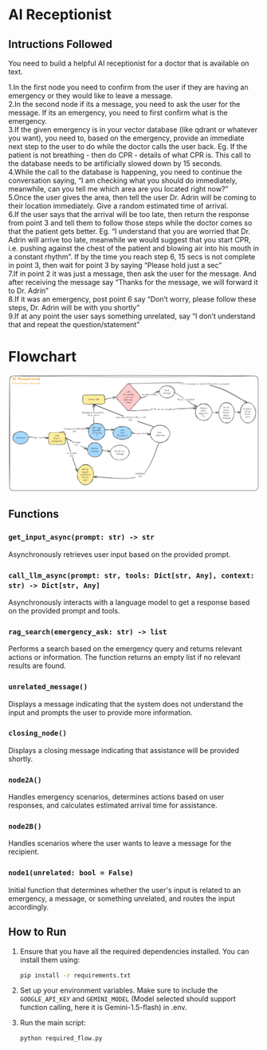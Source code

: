 
# AI Receptionist

## Intructions Followed
You need to build a helpful AI receptionist for a doctor that is available on text.

1.In the first node you need to confirm from the user if they are having an emergency or they would like to leave a message.<br>
2.In the second node if its a message, you need to ask the user for the message. If its an emergency, you need to first confirm what is the emergency.<br>
3.If the given emergency is in your vector database (like qdrant or whatever you want), you need to, based on the emergency, provide an immediate next step to the user to do while the doctor calls the user back. Eg. If the patient is not breathing - then do CPR - details of what CPR is. This call to the database needs to be artificially slowed down by 15 seconds.<br>
4.While the call to the database is happening, you need to continue the conversation saying, “I am checking what you should do immediately, meanwhile, can you tell me which area are you located right now?”<br>
5.Once the user gives the area, then tell the user Dr. Adrin will be coming to their location immediately. Give a random estimated time of arrival.<br>
6.If the user says that the arrival will be too late, then return the response from point 3 and tell them to follow those steps while the doctor comes so that the patient gets better. Eg. “I understand that you are worried that Dr. Adrin will arrive too late, meanwhile we would suggest that you start CPR, i.e. pushing against the chest of the patient and blowing air into his mouth in a constant rhythm”. If by the time you reach step 6, 15 secs is not complete in point 3, then wait for point 3 by saying “Please hold just a sec”<br>
7.If in point 2 it was just a message, then ask the user for the message. And after receiving the message say “Thanks for the message, we will forward it to Dr. Adrin”<br>
8.If it was an emergency, post point 6 say “Don’t worry, please follow these steps, Dr. Adrin will be with you shortly”<br>
9.If at any point the user says something unrelated, say “I don’t understand that and repeat the question/statement”<br>

# Flowchart
![Flowchart](ai_reception.png)

## Functions

### `get_input_async(prompt: str) -> str`

Asynchronously retrieves user input based on the provided prompt.

### `call_llm_async(prompt: str, tools: Dict[str, Any], context: str) -> Dict[str, Any]`

Asynchronously interacts with a language model to get a response based on the provided prompt and tools.

### `rag_search(emergency_ask: str) -> list`

Performs a search based on the emergency query and returns relevant actions or information. The function returns an empty list if no relevant results are found.

### `unrelated_message()`

Displays a message indicating that the system does not understand the input and prompts the user to provide more information.

### `closing_node()`

Displays a closing message indicating that assistance will be provided shortly.

### `node2A()`

Handles emergency scenarios, determines actions based on user responses, and calculates estimated arrival time for assistance.

### `node2B()`

Handles scenarios where the user wants to leave a message for the recipient.

### `node1(unrelated: bool = False)`

Initial function that determines whether the user's input is related to an emergency, a message, or something unrelated, and routes the input accordingly.

## How to Run

1. Ensure that you have all the required dependencies installed. You can install them using:

    ```bash
    pip install -r requirements.txt
    ```

2. Set up your environment variables. Make sure to include the `GOOGLE_API_KEY` and `GEMINI_MODEL` (Model selected should support function calling, here it is Gemini-1.5-flash) in .env.

3. Run the main script:

    ```bash
    python required_flow.py
    ```
